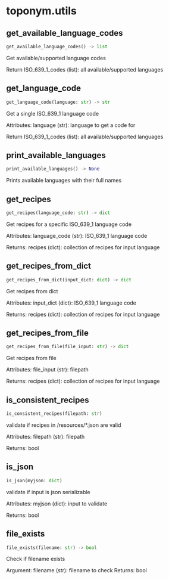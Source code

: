# toponym.utils

## get_available_language_codes
```python
get_available_language_codes() -> list
```
Get available/supported language codes

Return
    ISO_639_1_codes (list): all available/supported languages

## get_language_code
```python
get_language_code(language: str) -> str
```
Get a single ISO_639_1 language code

Attributes:
    language (str): language to get a code for

Return
    ISO_639_1_codes (list): all available/supported languages

## print_available_languages
```python
print_available_languages() -> None
```
Prints available languages with their full names

## get_recipes
```python
get_recipes(language_code: str) -> dict
```
Get recipes for a specific ISO_639_1 language code

Attributes:
    language_code (str): ISO_639_1 language code

Returns:
    recipes (dict): collection of recipes for input language

## get_recipes_from_dict
```python
get_recipes_from_dict(input_dict: dict) -> dict
```
Get recipes from dict

Attributes:
    input_dict (dict): ISO_639_1 language code

Returns:
    recipes (dict): collection of recipes for input language

## get_recipes_from_file
```python
get_recipes_from_file(file_input: str) -> dict
```
Get recipes from file

Attributes:
    file_input (str): filepath

Returns:
    recipes (dict): collection of recipes for input language

## is_consistent_recipes
```python
is_consistent_recipes(filepath: str)
```
validate if recipes in /resources/*.json are valid

Attributes:
    filepath (str): filepath

Returns:
    bool

## is_json
```python
is_json(myjson: dict)
```
validate if input is json serializable

Attributes:
    myjson (dict): input to validate

Returns:
    bool

## file_exists
```python
file_exists(filename: str) -> bool
```
Check if filename exists

Argument:
        filename (str): filename to check
Returns:
        bool
